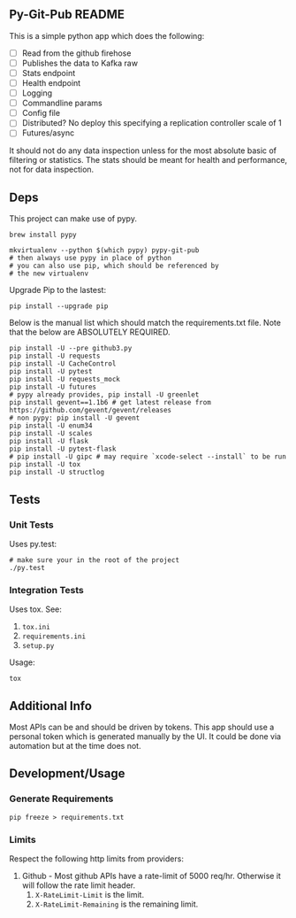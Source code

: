 Py-Git-Pub README
-----------------

This is a simple python app which does the following:

  - [ ] Read from the github firehose
  - [ ] Publishes the data to Kafka raw
  - [ ] Stats endpoint
  - [ ] Health endpoint
  - [ ] Logging
  - [ ] Commandline params
  - [ ] Config file
  - [ ] Distributed? No deploy this specifying a replication controller scale of 1
  - [ ] Futures/async

It should not do any data inspection unless for the most absolute basic of
filtering or statistics. The stats should be meant for health and performance,
not for data inspection.

## Deps
This project can make use of pypy.
```shell
brew install pypy

mkvirtualenv --python $(which pypy) pypy-git-pub
# then always use pypy in place of python
# you can also use pip, which should be referenced by
# the new virtualenv

```

Upgrade Pip to the lastest:
```shell
pip install --upgrade pip
```

Below is the manual list which should match the requirements.txt file.
Note that the below are ABSOLUTELY REQUIRED.
```shell
pip install -U --pre github3.py
pip install -U requests
pip install -U CacheControl
pip install -U pytest
pip install -U requests_mock
pip install -U futures
# pypy already provides, pip install -U greenlet
pip install gevent==1.1b6 # get latest release from https://github.com/gevent/gevent/releases
# non pypy: pip install -U gevent
pip install -U enum34
pip install -U scales
pip install -U flask
pip install -U pytest-flask
# pip install -U gipc # may require `xcode-select --install` to be run
pip install -U tox
pip install -U structlog
```

## Tests

### Unit Tests
Uses py.test:
```shell
# make sure your in the root of the project
./py.test
```

### Integration Tests
Uses tox. See:
  1. `tox.ini`
  1. `requirements.ini`
  1. `setup.py`

Usage:
```shell
tox
```

## Additional Info
Most APIs can be and should be driven by tokens.
This app should use a personal token which is generated manually by the UI.
It could be done via automation but at the time does not.

## Development/Usage

### Generate Requirements
```shell
pip freeze > requirements.txt
```

### Limits

Respect the following http limits from providers:

1. Github - Most github APIs have a rate-limit of 5000 req/hr. Otherwise it will follow the rate limit header.
    1. `X-RateLimit-Limit` is the limit.
    1. `X-RateLimit-Remaining` is the remaining limit.
